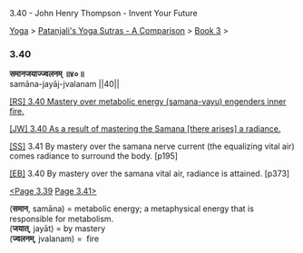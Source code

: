 3.40 - John Henry Thompson - Invent Your Future   
    

[Yoga](../../../yoga.md)‎ > ‎[Patanjali's Yoga Sutras - A Comparison](../../patanjani.md)‎ > ‎[Book 3](../book-3.md)‎ > ‎

### 3.40

**समानजयाज्ज्वलनम् ॥४०॥**  
samāna-jayāj-jvalanam ||40||  
  
  
[\[RS\] 3.40 Mastery over metabolic energy (samana-vayu) engenders inner fire.](http://www.ashtangayoga.info/philosophy/yoga-sutra-patanjali/chapter-3/item/samana-jayaj-jvalanam-40/)  
  
[\[JW\] 3.40 As a result of mastering the Samana \[there arises\] a radiance.](http://books.google.com/books?id=YzFImjtOxUwC&pg=PA268&ci=178%2C712%2C762%2C57&source=bookclip)  
  
[\[SS\]](http://www.amazon.com/Yoga-Sutras-Patanjali-Commentary-Satchidananda/dp/0932040381) 3.41 By mastery over the samana nerve current (the equalizing vital air) comes radiance to surround the body. \[p195\]  
  
[\[EB\]](http://www.amazon.com/Yoga-Sutras-Patanjali-Translation-Commentary/dp/0865477361/ref=sr_1_1?ie=UTF8&s=books&qid=1250508322&sr=1-1) 3.40 By mastery over the samana vital air, radiance is attained. \[p373\]  
  
  
[<Page 3.39](339-1.md)  [Page 3.41>](341.md)  
  

(**समान**, samāna) = metabolic energy; a metaphysical energy that is responsible for metabolism.  
(**जयात्**, jayāt) = by mastery  
(**ज्वलनम्**, jvalanam) =  fire

